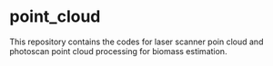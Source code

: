 # point_cloud
This repository contains the codes for laser scanner poin cloud and photoscan point cloud processing for biomass estimation.
